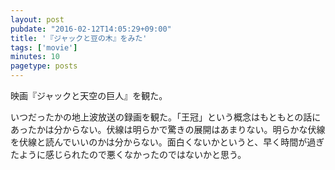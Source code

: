 ```yaml
---
layout: post
pubdate: "2016-02-12T14:05:29+09:00"
title: '『ジャックと豆の木』をみた'
tags: ['movie']
minutes: 10
pagetype: posts
---
```

映画『ジャックと天空の巨人』を観た。

いつだったかの地上波放送の録画を観た。「王冠」という概念はもともとの話にあったかは分からない。伏線は明らかで驚きの展開はあまりない。明らかな伏線を伏線と読んでいいのかは分からない。面白くないかというと、早く時間が過ぎたように感じられたので悪くなかったのではないかと思う。
